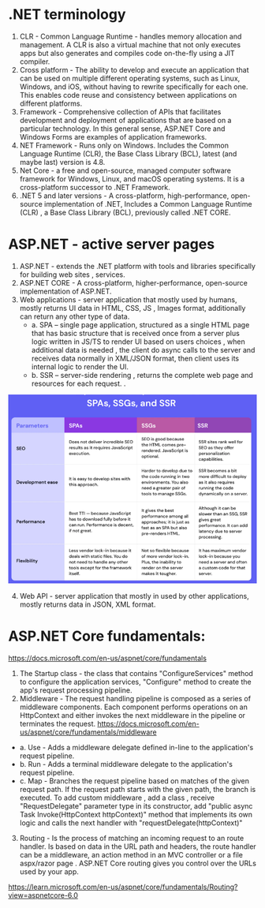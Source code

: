 # .NET terminology
1. CLR - Common Language Runtime - handles memory allocation and management. A CLR is also a virtual machine that not only executes apps but also generates and compiles code on-the-fly using a JIT compiler.
2. Cross platform - The ability to develop and execute an application that can be used on multiple different operating systems, such as Linux, Windows, and iOS, without having to rewrite specifically for each one. This enables code reuse and consistency between applications on different platforms.
3. Framework - Comprehensive collection of APIs that facilitates development and deployment of applications that are based on a particular technology. In this general sense, ASP.NET Core and Windows Forms are examples of application frameworks. 
4. NET Framework - Runs only on Windows. Includes the Common Language Runtime (CLR), the Base Class Library (BCL), latest (and maybe last) version is 4.8.
5. Net Core - a free and open-source, managed computer software framework for Windows, Linux, and macOS operating systems. It is a cross-platform successor to .NET Framework.
6. .NET 5 and later versions - A cross-platform, high-performance, open-source implementation of .NET, Includes a Common Language Runtime (CLR) , a Base Class Library (BCL), previously called .NET CORE.

# ASP.NET - active server pages

1. ASP.NET - extends the .NET platform with tools and libraries specifically for building web sites , services.
2. ASP.NET CORE - A cross-platform, higher-performance, open-source implementation of ASP.NET.
3. Web applications - server application that mostly used by humans, mostly returns UI data in HTML, CSS, JS , Images format, additionally can return any other type of data.
    * a. SPA – single page application, structured as a single HTML page that has basic structure that is received once from a server plus logic written in JS/TS to render UI based on users choices , when additional data is needed , the client do async calls to the server and receives data normally in XML/JSON format, then client uses its internal logic to render the UI.
    * b. SSR – server-side rendering , returns the complete web page and resources for each request. .

<img src="SSR_VS_SSG_VS_SPA.jpg" />


4. Web API - server application that mostly in used by other applications, mostly returns data in JSON, XML format.

# ASP.NET Core fundamentals:
https://docs.microsoft.com/en-us/aspnet/core/fundamentals
1. The Startup class - the class that contains "ConfigureServices" method to configure the application services, "Configure" method to create the app's request processing pipeline.
2. Middleware - The request handling pipeline is composed as a series of middleware components. 
Each component performs operations on an HttpContext and either invokes the next middleware in the pipeline or terminates the request.
https://docs.microsoft.com/en-us/aspnet/core/fundamentals/middleware
* a. Use - Adds a middleware delegate defined in-line to the application's request pipeline.
* b. Run - Adds a terminal middleware delegate to the application's request pipeline.
* c. Map - Branches the request pipeline based on matches of the given request path. If the request path starts with the given path, the branch is executed. 
To add custom middleware , add a class , receive "RequestDelegate" parameter type in its constructor,  add "public async Task Invoke(HttpContext httpContext)" method that implements its own logic and calls the next handler with "requestDelegate(httpContext)"  
3. Routing - Is the process of matching an incoming request to an route handler. Is based on data in the URL path and headers, the route handler can be a middleware, an action method in an MVC controller or a file aspx/razor page . ASP.NET Core routing gives you control over the URLs used by your app.
 
https://learn.microsoft.com/en-us/aspnet/core/fundamentals/Routing?view=aspnetcore-6.0


